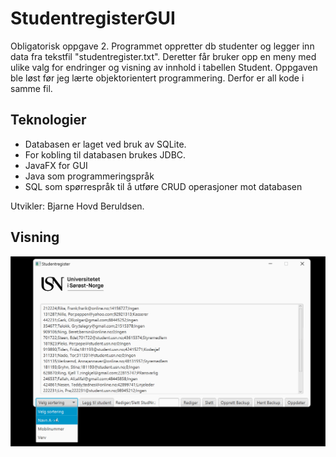 # StudentregisterGUI
Obligatorisk oppgave 2. 
Programmet oppretter db studenter og legger inn data fra tekstfil "studentregister.txt". Deretter får bruker opp en meny med ulike valg for endringer og visning av innhold i tabellen Student.
Oppgaven ble løst før jeg lærte objektorientert programmering. Derfor er all kode i samme fil.


## Teknologier
- Databasen er laget ved bruk av SQLite. 
- For kobling til databasen brukes JDBC.
- JavaFX for GUI
- Java som programmeringspråk
- SQL som spørrespråk til å utføre CRUD operasjoner mot databasen

Utvikler: Bjarne Hovd Beruldsen. 

## Visning 
![Studentregistervisning](./gif/VisningStudentRegisterGui.gif)
